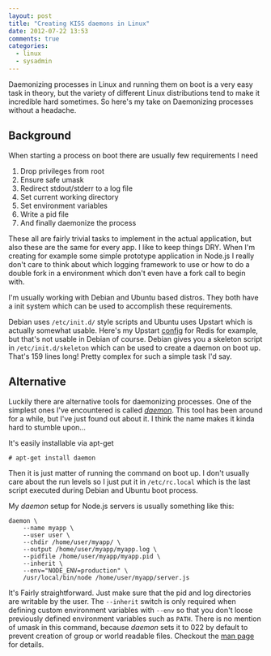 ```yaml
---
layout: post
title: "Creating KISS daemons in Linux"
date: 2012-07-22 13:53
comments: true
categories:
  - linux
  - sysadmin
---
```


Daemonizing processes in Linux and running them on boot is a very easy task in
theory, but the variety of different Linux distributions tend to make it
incredible hard sometimes. So here's my take on Daemonizing processes without a
headache.

<!--more-->

## Background

When starting a process on boot there are usually few requirements I need

  1. Drop privileges from root
  1. Ensure safe umask
  1. Redirect stdout/stderr to a log file
  1. Set current working directory
  1. Set environment variables
  1. Write a pid file
  1. And finally daemonize the process


These all are fairly trivial tasks to implement in the actual application, but
also these are the same for every app. I like to keep things DRY. When I'm
creating for example some simple prototype application in Node.js I really
don't care to think about which logging framework to use or how to do a double
fork in a environment which don't even have a fork call to begin with.

I'm usually working with Debian and Ubuntu based distros. They both have
a init system which can be used to accomplish these requirements.

Debian uses `/etc/init.d/` style scripts and Ubuntu uses Upstart which is
actually somewhat usable. Here's my Upstart [config][redis] for Redis for
example, but that's not usable in Debian of course. Debian gives you a skeleton
script in `/etc/init.d/skeleton` which can be used to create a daemon on boot
up. That's 159 lines long! Pretty complex for such a simple task I'd say.


## Alternative

Luckily there are alternative tools for daemonizing processes. One of the
simplest ones I've encountered is called *[daemon][]*. This tool has been
around for a while, but I've just found out about it. I think the name makes it
kinda hard to stumble upon...

It's easily installable via apt-get

    # apt-get install daemon

Then it is just matter of running the command on boot up. I don't usually care
about the run levels so I just put it in `/etc/rc.local` which is the last
script executed during Debian and Ubuntu boot process.


My *daemon* setup for Node.js servers is usually something like this:

    daemon \
        --name myapp \
        --user user \
        --chdir /home/user/myapp/ \
        --output /home/user/myapp/myapp.log \
        --pidfile /home/user/myapp/myapp.pid \
        --inherit \
        --env="NODE_ENV=production" \
        /usr/local/bin/node /home/user/myapp/server.js

It's Fairly straightforward. Just make sure that the pid and log directories
are writable by the user. The `--inherit` switch is only required when defining
custom environment variables with `--env` so that you don't loose previously
defined environment variables such as `PATH`. There is no mention of umask in
this command, because *daemon* sets it to 022 by default to prevent creation of
group or world readable files. Checkout the [man page][] for details.


[redis]: https://gist.github.com/3159365
[daemon]: http://libslack.org/daemon/
[man page]: http://libslack.org/daemon/manpages/daemon.1.html

